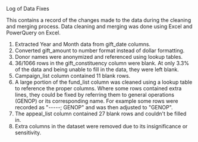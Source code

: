 Log of Data Fixes

This contains a record of the changes made to the data during the cleaning and merging process. Data cleaning and merging was done using Excel and PowerQuery on Excel.

1. Extracted Year and Month data from gift_date columns.
2. Converted gift_amount to number format instead of dollar formatting.
3. Donor names were anonymized and referenced using lookup tables.
4. 36/1066 rows in the gift_constituency column were blank. At only 3.3% of the data and being unable to fill in the data, they were left blank.
5. Campaign_list column contained 11 blank rows. 
6. A large portion of the fund_list column was cleaned using a lookup table to reference the proper columns. Where some rows contained extra lines, they could be fixed by referring them to general operations (GENOP) or its corresponding name. 
  For example some rows were recorded as "-----; GENOP" and was then adjusted to "GENOP".
7. The appeal_list column contained 27 blank rows and couldn't be filled in. 
8. Extra columns in the dataset were removed due to its insignificance or sensitivity.
